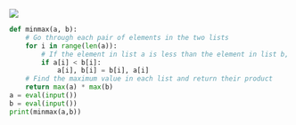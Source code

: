 ![](https://backend.seek.onlinedegree.iitm.ac.in/23t1_cs2002/assets/img/mock1jan2023.png)

```python
def minmax(a, b):
    # Go through each pair of elements in the two lists
    for i in range(len(a)):
        # If the element in list a is less than the element in list b, swap them
        if a[i] < b[i]:
            a[i], b[i] = b[i], a[i]
    # Find the maximum value in each list and return their product
    return max(a) * max(b)
a = eval(input())
b = eval(input())
print(minmax(a,b))
```
